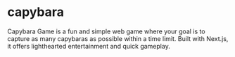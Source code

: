 # capybara
Capybara Game is a fun and simple web game where your goal is to capture as many capybaras as possible within a time limit. Built with Next.js, it offers lighthearted entertainment and quick gameplay.
